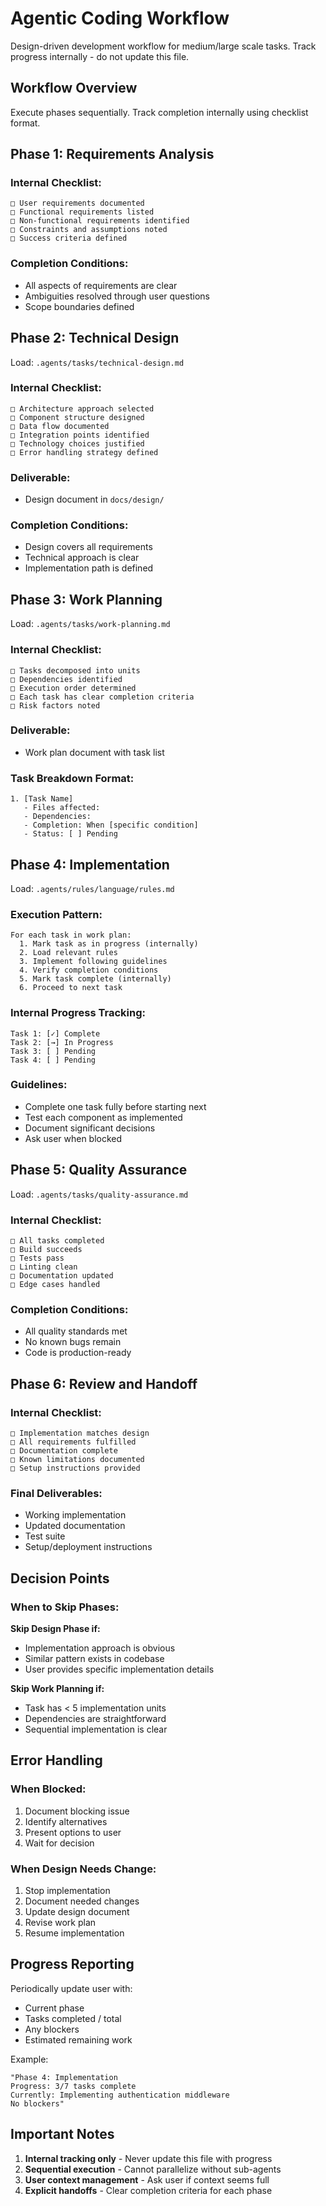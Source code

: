 # Agentic Coding Workflow

Design-driven development workflow for medium/large scale tasks. Track progress internally - do not update this file.

## Workflow Overview

Execute phases sequentially. Track completion internally using checklist format.

## Phase 1: Requirements Analysis

### Internal Checklist:
```
□ User requirements documented
□ Functional requirements listed
□ Non-functional requirements identified
□ Constraints and assumptions noted
□ Success criteria defined
```

### Completion Conditions:
- All aspects of requirements are clear
- Ambiguities resolved through user questions
- Scope boundaries defined

## Phase 2: Technical Design

Load: `.agents/tasks/technical-design.md`

### Internal Checklist:
```
□ Architecture approach selected
□ Component structure designed
□ Data flow documented
□ Integration points identified
□ Technology choices justified
□ Error handling strategy defined
```

### Deliverable:
- Design document in `docs/design/`

### Completion Conditions:
- Design covers all requirements
- Technical approach is clear
- Implementation path is defined

## Phase 3: Work Planning

Load: `.agents/tasks/work-planning.md`

### Internal Checklist:
```
□ Tasks decomposed into units
□ Dependencies identified
□ Execution order determined
□ Each task has clear completion criteria
□ Risk factors noted
```

### Deliverable:
- Work plan document with task list

### Task Breakdown Format:
```
1. [Task Name]
   - Files affected:
   - Dependencies:
   - Completion: When [specific condition]
   - Status: [ ] Pending
```

## Phase 4: Implementation

Load: `.agents/rules/language/rules.md`

### Execution Pattern:
```
For each task in work plan:
  1. Mark task as in progress (internally)
  2. Load relevant rules
  3. Implement following guidelines
  4. Verify completion conditions
  5. Mark task complete (internally)
  6. Proceed to next task
```

### Internal Progress Tracking:
```
Task 1: [✓] Complete
Task 2: [→] In Progress
Task 3: [ ] Pending
Task 4: [ ] Pending
```

### Guidelines:
- Complete one task fully before starting next
- Test each component as implemented
- Document significant decisions
- Ask user when blocked

## Phase 5: Quality Assurance

Load: `.agents/tasks/quality-assurance.md`

### Internal Checklist:
```
□ All tasks completed
□ Build succeeds
□ Tests pass
□ Linting clean
□ Documentation updated
□ Edge cases handled
```

### Completion Conditions:
- All quality standards met
- No known bugs remain
- Code is production-ready

## Phase 6: Review and Handoff

### Internal Checklist:
```
□ Implementation matches design
□ All requirements fulfilled
□ Documentation complete
□ Known limitations documented
□ Setup instructions provided
```

### Final Deliverables:
- Working implementation
- Updated documentation
- Test suite
- Setup/deployment instructions

## Decision Points

### When to Skip Phases:

**Skip Design Phase if:**
- Implementation approach is obvious
- Similar pattern exists in codebase
- User provides specific implementation details

**Skip Work Planning if:**
- Task has < 5 implementation units
- Dependencies are straightforward
- Sequential implementation is clear

## Error Handling

### When Blocked:
1. Document blocking issue
2. Identify alternatives
3. Present options to user
4. Wait for decision

### When Design Needs Change:
1. Stop implementation
2. Document needed changes
3. Update design document
4. Revise work plan
5. Resume implementation

## Progress Reporting

Periodically update user with:
- Current phase
- Tasks completed / total
- Any blockers
- Estimated remaining work

Example:
```
"Phase 4: Implementation
Progress: 3/7 tasks complete
Currently: Implementing authentication middleware
No blockers"
```

## Important Notes

1. **Internal tracking only** - Never update this file with progress
2. **Sequential execution** - Cannot parallelize without sub-agents
3. **User context management** - Ask user if context seems full
4. **Explicit handoffs** - Clear completion criteria for each phase